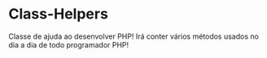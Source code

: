 # Class-Helpers
Classe de ajuda ao desenvolver PHP! 
Irá conter vários métodos usados no dia a dia de todo programador PHP!
